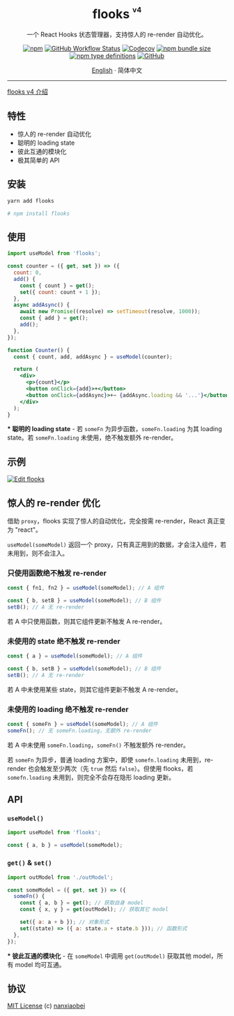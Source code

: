 <div align="center">
<h1>flooks <sup><sup><sub>v4</sub></sup></sup></h1>

一个 React Hooks 状态管理器，支持惊人的 re-render 自动优化。

[![npm](https://img.shields.io/npm/v/flooks?style=flat-square)](https://www.npmjs.com/package/flooks)
[![GitHub Workflow Status](https://img.shields.io/github/workflow/status/nanxiaobei/flooks/Test?style=flat-square)](https://github.com/nanxiaobei/flooks/actions?query=workflow%3ATest)
[![Codecov](https://img.shields.io/codecov/c/github/nanxiaobei/flooks?style=flat-square)](https://codecov.io/gh/nanxiaobei/flooks)
[![npm bundle size](https://img.shields.io/bundlephobia/minzip/flooks?style=flat-square)](https://bundlephobia.com/result?p=flooks)
[![npm type definitions](https://img.shields.io/npm/types/typescript?style=flat-square)](https://github.com/nanxiaobei/flooks/blob/master/src/index.ts)
[![GitHub](https://img.shields.io/github/license/nanxiaobei/flooks?style=flat-square)](https://github.com/nanxiaobei/flooks/blob/master/LICENSE)

[English](./README.md) · 简体中文

</div>

---

[flooks v4 介绍](https://github.com/nanxiaobei/flooks/discussions/29)

## 特性

- 惊人的 re-render 自动优化
- 聪明的 loading state
- 彼此互通的模块化
- 极其简单的 API

## 安装

```sh
yarn add flooks

# npm install flooks
```

## 使用

```jsx
import useModel from 'flooks';

const counter = ({ get, set }) => ({
  count: 0,
  add() {
    const { count } = get();
    set({ count: count + 1 });
  },
  async addAsync() {
    await new Promise((resolve) => setTimeout(resolve, 1000));
    const { add } = get();
    add();
  },
});

function Counter() {
  const { count, add, addAsync } = useModel(counter);

  return (
    <div>
      <p>{count}</p>
      <button onClick={add}>+</button>
      <button onClick={addAsync}>+~ {addAsync.loading && '...'}</button>
    </div>
  );
}
```

**\* 聪明的 loading state** - 若 `someFn` 为异步函数，`someFn.loading` 为其 loading state。若 `someFn.loading` 未使用，绝不触发额外 re-render。

## 示例

[![Edit flooks](https://codesandbox.io/static/img/play-codesandbox.svg)](https://codesandbox.io/s/flooks-gqye5?fontsize=14&hidenavigation=1&theme=dark)

## 惊人的 re-render 优化

借助 `proxy`，flooks 实现了惊人的自动优化，完全按需 re-render，React 真正变为 "react"。

`useModel(someModel)` 返回一个 proxy，只有真正用到的数据，才会注入组件，若未用到，则不会注入。

### 只使用函数绝不触发 re-render

```js
const { fn1, fn2 } = useModel(someModel); // A 组件

const { b, setB } = useModel(someModel); // B 组件
setB(); // A 无 re-render
```

若 A 中只使用函数，则其它组件更新不触发 A re-render。

### 未使用的 state 绝不触发 re-render

```js
const { a } = useModel(someModel); // A 组件

const { b, setB } = useModel(someModel); // B 组件
setB(); // A 无 re-render
```

若 A 中未使用某些 state，则其它组件更新不触发 A re-render。

### 未使用的 loading 绝不触发 re-render

```js
const { someFn } = useModel(someModel); // A 组件
someFn(); // 无 someFn.loading，无额外 re-render
```

若 A 中未使用 `someFn.loading`，`someFn()` 不触发额外 re-render。

若 `someFn` 为异步，普通 loading 方案中，即使 `somefn.loading` 未用到，re-render 也会触发至少两次（先 `true` 然后 `false`）。但使用 flooks，若 `somefn.loading` 未用到，则完全不会存在隐形 loading 更新。

## API

### `useModel()`

```js
import useModel from 'flooks';

const { a, b } = useModel(someModel);
```

### `get()` & `set()`

```js
import outModel from './outModel';

const someModel = ({ get, set }) => ({
  someFn() {
    const { a, b } = get(); // 获取自身 model
    const { x, y } = get(outModel); // 获取其它 model

    set({ a: a + b }); // 对象形式
    set((state) => ({ a: state.a + state.b })); // 函数形式
  },
});
```

**\* 彼此互通的模块化** - 在 `someModel` 中调用 `get(outModel)` 获取其他 model，所有 model 均可互通。

## 协议

[MIT License](https://github.com/nanxiaobei/flooks/blob/master/LICENSE) (c) [nanxiaobei](https://mrlee.me/)
